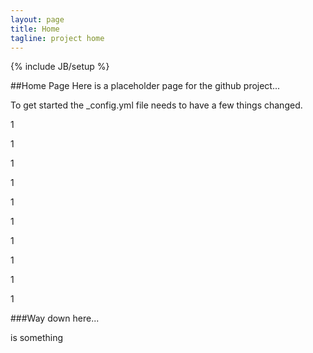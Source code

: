```yaml
---
layout: page
title: Home
tagline: project home
---
```

{% include JB/setup %}

##Home Page
Here is a placeholder page for the github project...


To get started the _config.yml file needs to have a few things changed.

<p>1</p>
<p>1</p>
<p>1</p>
<p>1</p>
<p>1</p>
<p>1</p>
<p>1</p>
<p>1</p>
<p>1</p>
<p>1</p>

###Way down here...

is something